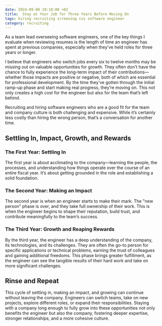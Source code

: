 ```yaml
---
date: 2024-09-08 19:10:00 +02
title:  Stay at Your Job for Three Years Before Moving On
tags: hiring recruiting screening cvs software engineer
category: recruiting
---
```

As a team lead overseeing software engineers, one of the key things I evaluate when reviewing resumes is the length of time an engineer has spent at previous companies, especially when they’ve held roles for three years or longer.

I believe that engineers who switch jobs every six to twelve months may be missing out on valuable opportunities for growth. They often don't have the chance to fully experience the long-term impact of their contributions—whether those impacts are positive or negative, both of which are essential for professional development. By the time they’ve gotten through the initial ramp-up phase and start making real progress, they’re moving on. This not only creates a high cost for the engineer but also for the team that’s left behind.

Recruiting and hiring software engineers who are a good fit for the team and company culture is both challenging and expensive. While it’s certainly less costly than hiring the wrong person, that’s a conversation for another time.


## Settling In, Impact, Growth, and Rewards

### The First Year: Settling In
The first year is about acclimating to the company—learning the people, the processes, and understanding how things operate over the course of an entire fiscal year. It’s about getting grounded in the role and establishing a solid foundation.

### The Second Year: Making an Impact
The second year is when an engineer starts to make their mark. The "new person" phase is over, and they take full ownership of their work. This is when the engineer begins to shape their reputation, build trust, and contribute meaningfully to the team’s success.

### The Third Year: Growth and Reaping Rewards
By the third year, the engineer has a deep understanding of the company, its technologies, and its challenges. They are often the go-to person for specific applications or technical problems, earning the trust of colleagues and gaining additional freedoms. This phase brings greater fulfillment, as the engineer can see the tangible results of their hard work and take on more significant challenges.


## Rinse and Repeat

This cycle of settling in, making an impact, and growing can continue without leaving the company. Engineers can switch teams, take on new projects, explore different roles, or expand their responsibilities. Staying with a company long enough to fully grow into these opportunities not only benefits the engineer but also the company, fostering deeper expertise, stronger relationships, and a more cohesive culture.